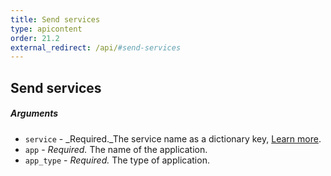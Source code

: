 ```yaml
---
title: Send services
type: apicontent
order: 21.2
external_redirect: /api/#send-services
---
```


## Send services
##### Arguments

*   `service` - _Required._The service name as a dictionary key, [Learn more](/tracing/services/service).
*   `app` - _Required._ The name of the application.
*   `app_type` - _Required._ The type of application.
